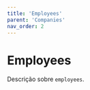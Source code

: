 ```yaml
---
title: 'Employees'
parent: 'Companies'
nav_order: 2
---
```


# Employees

Descrição sobre `employees`.
